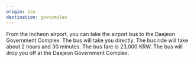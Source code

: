 ```yaml
---
origin: icn
destination: govcomplex
---
```

From the Incheon airport, you can take the airport bus to the Daejeon Government Complex. The bus will take you directly. The bus ride will take about 2 hours and 30 minutes. The bus fare is 23,000 KRW. The bus will drop you off at the Daejeon Government Complex. 
